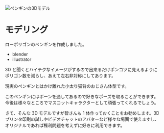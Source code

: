 ![ペンギンの3Dモデル](../img/model.png)

# モデリング

ローポリゴンのペンギンを作成しました。

- blender
- illustrator

3D と聞くとハイテクなイメージがするので出来るだけポンコツに見えるようにポリゴン数を減らし、あえて左右非対称にしてあります。

現実のペンギンとはかけ離れた小太り猫背のおじさん体型です。

このペンギンにはボーンを通してあるので好きなポーズを取ることができます。今後は様々なところでマスコットキャラクターとして頑張ってくれるでしょう。

さて、そんな 3D モデルですが皆さんも 1 体作っておくことをお勧めします。3D プリンタ印刷の試しやビデオチャットのアバターなど様々な場面で使えますし、オリジナルであれば権利問題を考えずに好きに利用できます。
